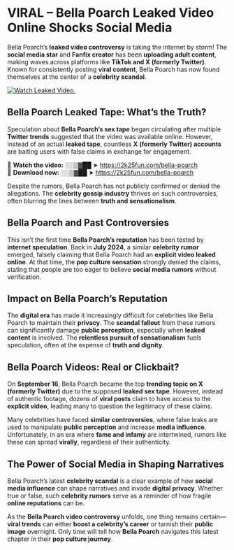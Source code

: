 # VIRAL – Bella Poarch Leaked Video Online Shocks Social Media 

Bella Poarch’s **leaked video controversy** is taking the internet by storm! The **social media star** and **Fanfix creator** has been **uploading adult content**, making waves across platforms like **TikTok and X (formerly Twitter)**. Known for consistently posting **viral content**, Bella Poarch has now found themselves at the center of a **celebrity scandal**.  

[![Watch Leaked Video.](https://miro.medium.com/v2/resize:fit:828/format:webp/1*cilzJN44JGOrTw9NJCrNHA.gif "Watch Leaked Video")](https://2k25fun.com/bella-poarch)

## **Bella Poarch Leaked Tape: What’s the Truth?**  
Speculation about **Bella Poarch’s sex tape** began circulating after multiple **Twitter trends** suggested that the video was available online. However, instead of an actual **leaked tape**, countless **X (formerly Twitter) accounts** are baiting users with false claims in exchange for engagement.  

🔹 **Watch the video:** ░░▒▓██ ➤ https://2k25fun.com/bella-poarch  
🔹 **Download now:** ░░▒▓██ ➤ https://2k25fun.com/bella-poarch  

Despite the rumors, Bella Poarch has not publicly confirmed or denied the allegations. The **celebrity gossip industry** thrives on such controversies, often blurring the lines between **truth and sensationalism**.  

## **Bella Poarch and Past Controversies**  
This isn’t the first time **Bella Poarch’s reputation** has been tested by **internet speculation**. Back in **July 2024**, a similar **celebrity rumor** emerged, falsely claiming that Bella Poarch had an **explicit video leaked online**. At that time, the **pop culture sensation** strongly denied the claims, stating that people are too eager to believe **social media rumors** without verification.  

## **Impact on Bella Poarch’s Reputation**  
The **digital era** has made it increasingly difficult for celebrities like Bella Poarch to maintain their **privacy**. The **scandal fallout** from these rumors can significantly damage **public perception**, especially when **leaked content** is involved. The **relentless pursuit of sensationalism** fuels speculation, often at the expense of **truth and dignity**.  

## **Bella Poarch Videos: Real or Clickbait?**  
On **September 16**, Bella Poarch became the top **trending topic on X (formerly Twitter)** due to the supposed **leaked sex tape**. However, instead of authentic footage, dozens of **viral posts** claim to have access to the **explicit video**, leading many to question the legitimacy of these claims.  

Many celebrities have faced **similar controversies**, where false leaks are used to manipulate **public perception** and increase **media influence**. Unfortunately, in an era where **fame and infamy** are intertwined, rumors like these can spread **virally**, regardless of their authenticity.  

## **The Power of Social Media in Shaping Narratives**  
Bella Poarch’s latest **celebrity scandal** is a clear example of how **social media influence** can shape narratives and invade **digital privacy**. Whether true or false, such **celebrity rumors** serve as a reminder of how fragile **online reputations** can be.  

As the **Bella Poarch video controversy** unfolds, one thing remains certain—**viral trends** can either **boost a celebrity’s career** or tarnish their **public image** overnight. Only time will tell how **Bella Poarch** navigates this latest chapter in their **pop culture journey**. 
